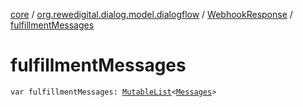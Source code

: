 [core](../../index.md) / [org.rewedigital.dialog.model.dialogflow](../index.md) / [WebhookResponse](index.md) / [fulfillmentMessages](./fulfillment-messages.md)

# fulfillmentMessages

`var fulfillmentMessages: `[`MutableList`](https://kotlinlang.org/api/latest/jvm/stdlib/kotlin.collections/-mutable-list/index.html)`<`[`Messages`](../-messages/index.md)`>`